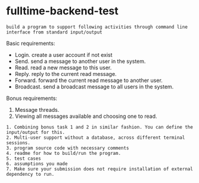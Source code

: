 # fulltime-backend-test

```
build a program to support following activities through command line
interface from standard input/output
```

Basic requirements:

- Login. create a user account if not exist
- Send. send a message to another user in the system.
- Read. read a new message to this user.
- Reply. reply to the current read message.
- Forward. forward the current read message to another user.
- Broadcast. send a broadcast message to all users in the system.

Bonus requirements:

1. Message threads.
2. Viewing all messages available and choosing one to read.

```
1. Combining bonus task 1 and 2 in similar fashion. You can define the input/output for this.
2. Multi-user support without a database, across different terminal sessions.
3. program source code with necessary comments
4. readme for how to build/run the program.
5. test cases
6. assumptions you made
7. Make sure your submission does not require installation of external dependency to run.
```
